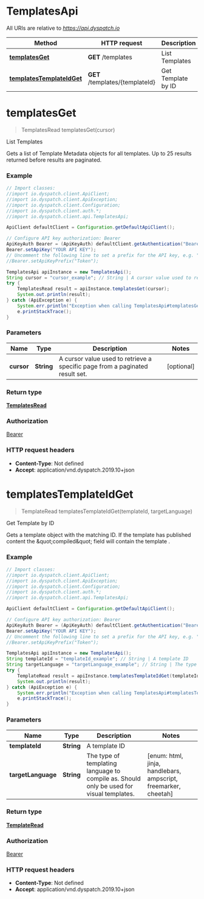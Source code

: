 # TemplatesApi

All URIs are relative to *https://api.dyspatch.io*

Method | HTTP request | Description
------------- | ------------- | -------------
[**templatesGet**](TemplatesApi.md#templatesGet) | **GET** /templates | List Templates
[**templatesTemplateIdGet**](TemplatesApi.md#templatesTemplateIdGet) | **GET** /templates/{templateId} | Get Template by ID


<a name="templatesGet"></a>
# **templatesGet**
> TemplatesRead templatesGet(cursor)

List Templates

Gets a list of Template Metadata objects for all templates. Up to 25 results returned before results are paginated.

### Example
```java
// Import classes:
//import io.dyspatch.client.ApiClient;
//import io.dyspatch.client.ApiException;
//import io.dyspatch.client.Configuration;
//import io.dyspatch.client.auth.*;
//import io.dyspatch.client.api.TemplatesApi;

ApiClient defaultClient = Configuration.getDefaultApiClient();

// Configure API key authorization: Bearer
ApiKeyAuth Bearer = (ApiKeyAuth) defaultClient.getAuthentication("Bearer");
Bearer.setApiKey("YOUR API KEY");
// Uncomment the following line to set a prefix for the API key, e.g. "Token" (defaults to null)
//Bearer.setApiKeyPrefix("Token");

TemplatesApi apiInstance = new TemplatesApi();
String cursor = "cursor_example"; // String | A cursor value used to retrieve a specific page from a paginated result set.
try {
    TemplatesRead result = apiInstance.templatesGet(cursor);
    System.out.println(result);
} catch (ApiException e) {
    System.err.println("Exception when calling TemplatesApi#templatesGet");
    e.printStackTrace();
}
```

### Parameters

Name | Type | Description  | Notes
------------- | ------------- | ------------- | -------------
 **cursor** | **String**| A cursor value used to retrieve a specific page from a paginated result set. | [optional]

### Return type

[**TemplatesRead**](TemplatesRead.md)

### Authorization

[Bearer](../README.md#Bearer)

### HTTP request headers

 - **Content-Type**: Not defined
 - **Accept**: application/vnd.dyspatch.2019.10+json

<a name="templatesTemplateIdGet"></a>
# **templatesTemplateIdGet**
> TemplateRead templatesTemplateIdGet(templateId, targetLanguage)

Get Template by ID

Gets a template object with the matching ID. If the template has published content the \&quot;compiled\&quot; field will contain the template .

### Example
```java
// Import classes:
//import io.dyspatch.client.ApiClient;
//import io.dyspatch.client.ApiException;
//import io.dyspatch.client.Configuration;
//import io.dyspatch.client.auth.*;
//import io.dyspatch.client.api.TemplatesApi;

ApiClient defaultClient = Configuration.getDefaultApiClient();

// Configure API key authorization: Bearer
ApiKeyAuth Bearer = (ApiKeyAuth) defaultClient.getAuthentication("Bearer");
Bearer.setApiKey("YOUR API KEY");
// Uncomment the following line to set a prefix for the API key, e.g. "Token" (defaults to null)
//Bearer.setApiKeyPrefix("Token");

TemplatesApi apiInstance = new TemplatesApi();
String templateId = "templateId_example"; // String | A template ID
String targetLanguage = "targetLanguage_example"; // String | The type of templating language to compile as. Should only be used for visual templates.
try {
    TemplateRead result = apiInstance.templatesTemplateIdGet(templateId, targetLanguage);
    System.out.println(result);
} catch (ApiException e) {
    System.err.println("Exception when calling TemplatesApi#templatesTemplateIdGet");
    e.printStackTrace();
}
```

### Parameters

Name | Type | Description  | Notes
------------- | ------------- | ------------- | -------------
 **templateId** | **String**| A template ID |
 **targetLanguage** | **String**| The type of templating language to compile as. Should only be used for visual templates. | [enum: html, jinja, handlebars, ampscript, freemarker, cheetah]

### Return type

[**TemplateRead**](TemplateRead.md)

### Authorization

[Bearer](../README.md#Bearer)

### HTTP request headers

 - **Content-Type**: Not defined
 - **Accept**: application/vnd.dyspatch.2019.10+json

